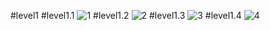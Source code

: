 #level1
#level1.1
![1](https://github.com/Phetteepop/COM-LAB-I-LabSheet-Week-11/assets/144197367/56359f01-0986-4ddf-8f38-55902fa25b4a)
#level1.2
![2](https://github.com/Phetteepop/COM-LAB-I-LabSheet-Week-11/assets/144197367/091bcf8c-17df-40d8-b072-f7ee360b3872)
#level1.3
![3](https://github.com/Phetteepop/COM-LAB-I-LabSheet-Week-11/assets/144197367/1fa9af20-5b1d-43b0-b99e-44533e3ef5a1)
#level1.4
![4](https://github.com/Phetteepop/COM-LAB-I-LabSheet-Week-11/assets/144197367/8ea051de-a00d-4120-b53f-28ee7fbafc29)
